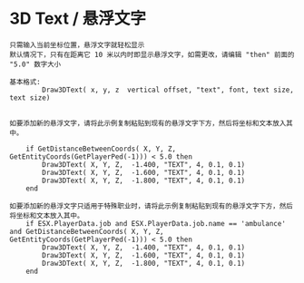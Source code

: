 # 3D Text / 悬浮文字

	只需输入当前坐标位置，悬浮文字就轻松显示
	默认情况下，只有在距离它 10 米以内时即显示悬浮文字，如需更改，请编辑 "then" 前面的 "5.0" 数字大小

	基本格式:
			Draw3DText( x, y, z  vertical offset, "text", font, text size, text size)
			
			
	如要添加新的悬浮文字，请将此示例复制粘贴到现有的悬浮文字下方，然后将坐标和文本放入其中。
	
		if GetDistanceBetweenCoords( X, Y, Z, GetEntityCoords(GetPlayerPed(-1))) < 5.0 then
			Draw3DText( X, Y, Z,  -1.400, "TEXT", 4, 0.1, 0.1)
			Draw3DText( X, Y, Z,  -1.600, "TEXT", 4, 0.1, 0.1)
			Draw3DText( X, Y, Z,  -1.800, "TEXT", 4, 0.1, 0.1)		
		end

    如要添加新的悬浮文字只适用于特殊职业时，请将此示例复制粘贴到现有的悬浮文字下方，然后将坐标和文本放入其中。
        if ESX.PlayerData.job and ESX.PlayerData.job.name == 'ambulance' and GetDistanceBetweenCoords( X, Y, Z, GetEntityCoords(GetPlayerPed(-1))) < 5.0 then
			Draw3DText( X, Y, Z,  -1.400, "TEXT", 4, 0.1, 0.1)
			Draw3DText( X, Y, Z,  -1.600, "TEXT", 4, 0.1, 0.1)
			Draw3DText( X, Y, Z,  -1.800, "TEXT", 4, 0.1, 0.1)		
		end
